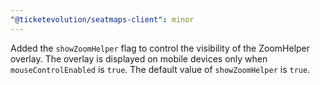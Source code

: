 ```yaml
---
"@ticketevolution/seatmaps-client": minor
---
```


Added the `showZoomHelper` flag to control the visibility of the ZoomHelper overlay. The overlay is displayed on mobile devices only when `mouseControlEnabled` is `true`. The default value of `showZoomHelper` is `true`.
